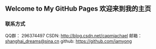 ## Welcome to My GitHub Pages  欢迎来到我的主页



### 联系方式

QQ群：  296374497
CSDN:   http://blog.csdn.net/capmiachael
邮箱：  shanghai_dreams@sina.cn
github: https://github.com/iamyong
